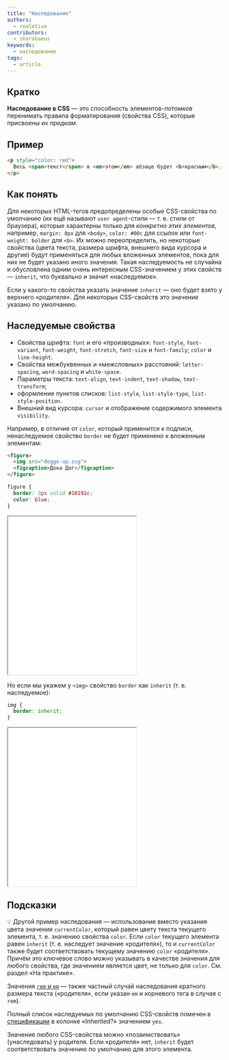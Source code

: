 ```yaml
---
title: "Наследование"
authors:
  - realetive
contributors:
  - skorobaeus
keywords:
  - наследование
tags:
  - article
---
```


## Кратко

**Наследование в CSS** — это способность элементов-_потомков_ перенимать правила форматирования (свойства CSS), которые присвоены их _предкам_.

## Пример

```html
<p style="color: red">
  Весь <span>текст</span> в <em>этом</em> абзаце будет <b>красным</b>.
</p>
```

## Как понять

Для некоторых HTML-тегов предопределены особые CSS-свойства по умолчанию (их ещё называют `user agent`-стили — т. е. стили от браузера), которые характерны только для _конкретно этих элементов_, например, `margin: 8px` для `<body>`, `color: #00c` для ссылок или `font-weight: bolder` для `<b>`. Их можно переопределить, но некоторые свойства (цвета текста, размера шрифта, внешнего вида курсора и другие) будут применяться для любых вложенных элементов, пока для них не будет указано иного значения. Такая наследуемость не случайна и обусловлена одним очень интересным CSS-значением у этих свойств — `inherit`, что буквально и значит «наследуемое».

Если у какого-то свойства указать значение `inherit` — оно будет взято у верхнего «родителя». Для некоторых CSS-свойств это значение указано по умолчанию.

## Наследуемые свойства

- Свойства шрифта: `font` и его «производных»: `font-style`, `font-variant`, `font-weight`, `font-stretch`, `font-size` и `font-family`; `color` и `line-height`.
- Свойства межбуквенных и «межсловных» расстояний: `letter-spacing`, `word-spacing` и `white-space`.
- Параметры текста: `text-align`, `text-indent`, `text-shadow`, `text-transform`;
- оформление пунктов списков: `list-style`, `list-style-type`, `list-style-position`.
- Внешний вид курсора: `cursor` и отображение содержимого элемента `visibility`.

Например, в отличие от `color`, который применится к подписи, ненаследуемое свойство `border` не будет применено к вложенным элементам:

```HTML
<figure>
  <img src="doggo-up.svg">
  <figcaption>Дока Дог</figcaption>
</figure>
```

```CSS
figure {
  border: 3px solid #18191c;
  color: blue;
}
```

<iframe title="Наследование цвета" src="demos/color-inheritance/" height="370"></iframe>

Но если мы укажем у `<img>` свойство `border` как `inherit` (т. е. наследуемое):

```CSS
img {
  border: inherit;
}
```

<iframe title="Наследование рамки" src="demos/border-inheritance/" height="370"></iframe>

## Подсказки

💡 Другой пример наследования — использование вместо указания цвета значения `currentColor`, который равен цвету текста текущего элемента, т. е. значению свойства `color`. Если `color` текущего элемента равен `inherit` (т. е. наследует значение «родителя»), то и `currentColor` также будет соответствовать текущему значению `color` «родителя». Причём это ключевое слово можно указывать в качестве значения для любого свойства, где значением является цвет, не только для `color`. См. раздел «На практике».

Значения [`rem` и `em`](/css/rem-em/) — также частный случай наследования кратного размера текста («родителя», если указан `em` и корневого тега в случае с `rem`).

Полный список наследуемых по умолчанию CSS-свойств помечен в [спецификации](https://www.w3.org/TR/CSS22/propidx.html) в колонке «Inherited?» значением `yes`.

Значение любого CSS-свойства можно «позаимствовать» (унаследовать) у родителя. Если «родителя» нет, `inherit` будет соответствовать значению по умолчанию для этого элемента.
